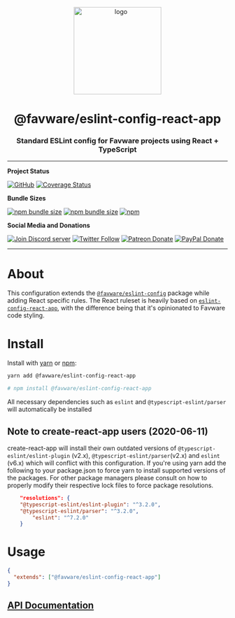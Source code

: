 <div align="center">
  <p>
  <a href="https://favware.tech/eslint"><img src="https://storage.googleapis.com/data-sunlight-146313.appspot.com/website-project-icons/eslint.png" height="200" alt="logo"/></a>
  </p>

  <p>
<h1> @favware/eslint-config-react-app</h1>
<h3> Standard ESLint config for Favware projects using React + TypeScript</h3>
  </p>
</div>

---

**Project Status**

[![GitHub](https://img.shields.io/github/license/favware/node-packages?logo=github&style=flat-square)](https://github.com/favware/node-packages/blob/master/LICENSE.md)
[![Coverage Status](https://coveralls.io/repos/github/favware/node-packages/badge.svg?branch=master)](https://coveralls.io/github/favware/node-packages?branch=master)

**Bundle Sizes**

[![npm bundle size](https://img.shields.io/bundlephobia/min/@favware/eslint-config-react-app?label=eslint-config-react-app%20-%20minified&logo=webpack&style=flat-square)](https://bundlephobia.com/result?p=@favware/eslint-config-react-app)
[![npm bundle size](https://img.shields.io/bundlephobia/minzip/@favware/eslint-config-react-app?label=eslint-config-react-app%20-%20minzipped&logo=webpack&style=flat-square)](https://bundlephobia.com/result?p=@favware/eslint-config-react-app)
[![npm](https://img.shields.io/npm/v/@favware/eslint-config-react-app?color=crimson&label=eslint-config-react-app%20version&logo=npm&style=flat-square)](https://www.npmjs.com/package/@favware/eslint-config-react-app)

**Social Media and Donations**

[![Join Discord server](https://img.shields.io/discord/512303595966824458?color=697EC4&label=Join%20Discord%20Server&logo=discord&logoColor=FDFEFE&style=flat-square)](https://join.favware.tech)
[![Twitter Follow](https://img.shields.io/twitter/follow/favna_?label=Follow%20@Favna_&logo=twitter&colorB=1DA1F2&style=flat-square)](https://twitter.com/Favna_/follow)
[![Patreon Donate](https://img.shields.io/badge/patreon-donate-brightgreen.svg?label=Donate%20with%20Patreon&logo=patreon&colorB=F96854&style=flat-square&link=https://donate.favware.tech/patreon)](https://donate.favware.tech/patreon)
[![PayPal Donate](https://img.shields.io/badge/paypal-donate-brightgreen.svg?label=Donate%20with%20Paypal&logo=paypal&colorB=00457C&style=flat-square&link=https://donate.favware.tech/paypal)](https://donate.favware.tech/paypal)

---

# About

This configuration extends the [`@favware/eslint-config`](https://www.npmjs.com/package/@favware/eslint-config) package while adding React specific rules. The React ruleset is heavily based on [`eslint-config-react-app`](https://www.npmjs.com/package/eslint-config-react-app), with the difference being that it's opinionated to Favware code styling.

# Install

Install with [yarn](https://yarnpkg.com) or [npm](https://www.npmjs.com/):

```sh
yarn add @favware/eslint-config-react-app

# npm install @favware/eslint-config-react-app
```

All necessary dependencies such as `eslint` and `@typescript-eslint/parser` will automatically be installed

## Note to create-react-app users (2020-06-11)

create-react-app will install their own outdated versions of `@typescript-eslint/eslint-plugin` (v2.x), `@typescript-eslint/parser`(v2.x) and `eslint` (v6.x) which will conflict with this configuration. If you're using yarn add the following to your package.json to force yarn to install supported versions of the packages. For other package managers please consult on how to properly modify their respective lock files to force package resolutions.

```json
	"resolutions": {
    "@typescript-eslint/eslint-plugin": "^3.2.0",
    "@typescript-eslint/parser": "^3.2.0",
		"eslint": "^7.2.0"
	}
```

# Usage

```json
{
  "extends": ["@favware/eslint-config-react-app"]
}
```

## [API Documentation](https://favware.github.io/node-packages/modules/_favware_eslint_config_react_app.html)
